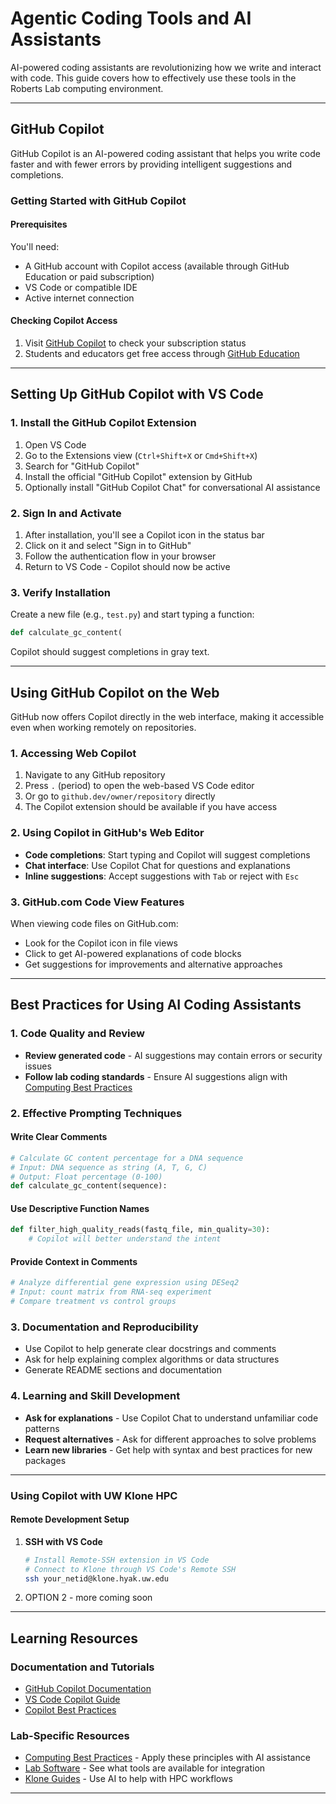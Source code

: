 # Agentic Coding Tools and AI Assistants

AI-powered coding assistants are revolutionizing how we write and interact with code. This guide covers how to effectively use these tools in the Roberts Lab computing environment.

---

## GitHub Copilot

GitHub Copilot is an AI-powered coding assistant that helps you write code faster and with fewer errors by providing intelligent suggestions and completions.

### Getting Started with GitHub Copilot

#### Prerequisites

You'll need:
- A GitHub account with Copilot access (available through GitHub Education or paid subscription)
- VS Code or compatible IDE
- Active internet connection

#### Checking Copilot Access

1. Visit [GitHub Copilot](https://github.com/copilot) to check your subscription status
2. Students and educators get free access through [GitHub Education](https://education.github.com/)

---

## Setting Up GitHub Copilot with VS Code

### 1. Install the GitHub Copilot Extension

1. Open VS Code
2. Go to the Extensions view (`Ctrl+Shift+X` or `Cmd+Shift+X`)
3. Search for "GitHub Copilot"
4. Install the official "GitHub Copilot" extension by GitHub
5. Optionally install "GitHub Copilot Chat" for conversational AI assistance

### 2. Sign In and Activate

1. After installation, you'll see a Copilot icon in the status bar
2. Click on it and select "Sign in to GitHub"
3. Follow the authentication flow in your browser
4. Return to VS Code - Copilot should now be active

### 3. Verify Installation

Create a new file (e.g., `test.py`) and start typing a function:
```python
def calculate_gc_content(
```
Copilot should suggest completions in gray text.

---

## Using GitHub Copilot on the Web

GitHub now offers Copilot directly in the web interface, making it accessible even when working remotely on repositories.

### 1. Accessing Web Copilot

1. Navigate to any GitHub repository
2. Press `.` (period) to open the web-based VS Code editor
3. Or go to `github.dev/owner/repository` directly
4. The Copilot extension should be available if you have access

### 2. Using Copilot in GitHub's Web Editor

- **Code completions**: Start typing and Copilot will suggest completions
- **Chat interface**: Use Copilot Chat for questions and explanations
- **Inline suggestions**: Accept suggestions with `Tab` or reject with `Esc`

### 3. GitHub.com Code View Features

When viewing code files on GitHub.com:
- Look for the Copilot icon in file views
- Click to get AI-powered explanations of code blocks
- Get suggestions for improvements and alternative approaches

---

## Best Practices for Using AI Coding Assistants

### 1. Code Quality and Review

- **Review generated code** - AI suggestions may contain errors or security issues
- **Follow lab coding standards** - Ensure AI suggestions align with [Computing Best Practices](Computing-Best-Practices.md)

### 2. Effective Prompting Techniques

#### Write Clear Comments
```python
# Calculate GC content percentage for a DNA sequence
# Input: DNA sequence as string (A, T, G, C)
# Output: Float percentage (0-100)
def calculate_gc_content(sequence):
```

#### Use Descriptive Function Names
```python
def filter_high_quality_reads(fastq_file, min_quality=30):
    # Copilot will better understand the intent
```

#### Provide Context in Comments
```r
# Analyze differential gene expression using DESeq2
# Input: count matrix from RNA-seq experiment
# Compare treatment vs control groups
```

### 3. Documentation and Reproducibility

- Use Copilot to help generate clear docstrings and comments
- Ask for help explaining complex algorithms or data structures
- Generate README sections and documentation


### 4. Learning and Skill Development

- **Ask for explanations** - Use Copilot Chat to understand unfamiliar code patterns
- **Request alternatives** - Ask for different approaches to solve problems
- **Learn new libraries** - Get help with syntax and best practices for new packages

---



### Using Copilot with UW Klone HPC

#### Remote Development Setup

1. **SSH with VS Code**
   ```bash
   # Install Remote-SSH extension in VS Code
   # Connect to Klone through VS Code's Remote SSH
   ssh your_netid@klone.hyak.uw.edu
   ```

2. OPTION 2 - more coming soon



---

## Learning Resources

### Documentation and Tutorials

- [GitHub Copilot Documentation](https://docs.github.com/en/copilot)
- [VS Code Copilot Guide](https://code.visualstudio.com/docs/editor/github-copilot)
- [Copilot Best Practices](https://github.blog/2023-06-20-how-to-write-better-prompts-for-github-copilot/)

### Lab-Specific Resources

- [Computing Best Practices](Computing-Best-Practices.md) - Apply these principles with AI assistance
- [Lab Software](Lab-Software.md) - See what tools are available for integration
- [Klone Guides](klone_quick-start.md) - Use AI to help with HPC workflows

---
